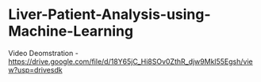 # Liver-Patient-Analysis-using-Machine-Learning

Video Deomstration - https://drive.google.com/file/d/18Y65jC_Hi8SOv0ZthR_djw9Mkl55Egsh/view?usp=drivesdk
